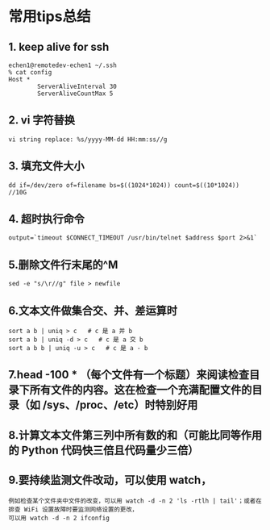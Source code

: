 # 常用tips总结

## 1. keep alive for ssh
	echen1@remotedev-echen1 ~/.ssh
	% cat config
	Host *
			ServerAliveInterval 30
			ServerAliveCountMax 5

## 2. vi 字符替换
	vi string replace: %s/yyyy-MM-dd HH:mm:ss//g

## 3. 填充文件大小
	dd if=/dev/zero of=filename bs=$((1024*1024)) count=$((10*1024))  //10G

## 4. 超时执行命令
	output=`timeout $CONNECT_TIMEOUT /usr/bin/telnet $address $port 2>&1`

## 5.删除文件行末尾的^M
	sed -e "s/\r//g" file > newfile

## 6.文本文件做集合交、并、差运算时
	sort a b | uniq > c   # c 是 a 并 b
	sort a b | uniq -d > c   # c 是 a 交 b
	sort a b b | uniq -u > c   # c 是 a - b

## 7.head -100 *  （每个文件有一个标题）来阅读检查目录下所有文件的内容。这在检查一个充满配置文件的目录（如 /sys、/proc、/etc）时特别好用

## 8.计算文本文件第三列中所有数的和（可能比同等作用的 Python 代码快三倍且代码量少三倍）
	

## 9.要持续监测文件改动，可以使用 watch，
	例如检查某个文件夹中文件的改变，可以用 watch -d -n 2 'ls -rtlh | tail'；或者在排查 WiFi 设置故障时要监测网络设置的更改，
	可以用 watch -d -n 2 ifconfig